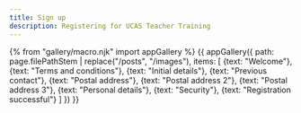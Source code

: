 ```yaml
---
title: Sign up
description: Registering for UCAS Teacher Training
---
```

{% from "gallery/macro.njk" import appGallery %}
{{ appGallery({
  path: page.filePathStem | replace("/posts", "/images"),
  items: [
    {text: "Welcome"},
    {text: "Terms and conditions"},
    {text: "Initial details"},
    {text: "Previous contact"},
    {text: "Postal address"},
    {text: "Postal address 2"},
    {text: "Postal address 3"},
    {text: "Personal details"},
    {text: "Security"},
    {text: "Registration successful"}
  ]
}) }}
